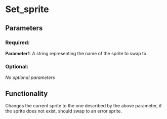 # Set_sprite

## Parameters

### Required:

**Parameter1**: A string representing the name of the sprite to swap to.

### Optional:

*No optional parameters*

## Functionality

Changes the current sprite to the one described by the above parameter, if the sprite does not exist, should swap to an error sprite.